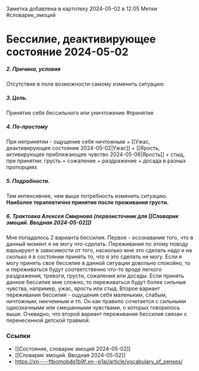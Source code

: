 Заметка добавлена в картотеку 2024-05-02 в 12:05
Метки #словарик_эмоций

#  Бессилие, деактивирующее состояние 2024-05-02

##### 2. Причина, условия
Отсутствие в поле возможности самому изменить ситуацию

##### 3. Цель.
Принятие себя бессильного или уничтожение #принятие 

##### 4. По-простому
При непринятии - ощущение себя ничтожным + [[Ужас, деактивирующее состояние 2024-05-02|Ужас]] + [[Ярость, активирующее приближающее чувство 2024-05-06|Ярость]] + стыд, при принятии: грусть + сожаление + раздражение + досада в разных пропорциях

##### 5. Подробности.
Тем интенсивнее, чем выше потребность изменить ситуацию. **Наиболее терапевтично принятие после проживания грусти.**

##### 6. Трактовка Алексея Смирнова (первоисточник для [[Словарик эмоций. Вводная 2024-05-02]])
Мне попадалось 2 варианта бессилия. Первое - осознавание того, что в данный момент я не могу что-сделать. Переживания по этому поводу варьируют в зависимости от того, насколько мне это сделать надо и на сколько я в состоянии принять то, что я это сделать не могу. Если я могу принять свое бессилие в данной ситуации довольно спокойно, то и переживаться будут соответственно что-то вроде легкого раздражения, тревоги, грусти, сожаления или досады. Если принять данное бессилие мне сложно, то переживаться будут более сильные чувства, например, ужас, ярость или стыд. Второе вариант переживания бессилия - ощущения себя маленьким, слабым, ничтожным, никчемным и тп. Он как правило сочетается с сильными однозначными или смешанными чувствами, о которых говорилось выше. Очевидно, что второй вариант переживания бессилия связан с перенесенной детской травмой.


### Ссылки
- [[Состояние, словарик эмоций 2024-05-02]]
- [[Словарик эмоций. Вводная 2024-05-02]]
- https://xn----ftbomobdq1b9f.xn--p1ai/article/vocabulary_of_senses/




